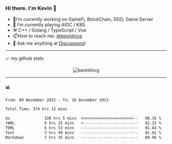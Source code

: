 ### Hi there. I'm Kevin 👋

- 🔭I’m currently working on GameFi, BlockChain, DDD, Game Server
- 🌱 I’m currently playing AIGC / K8S
-   :hammer_and_pick: C++ / Golang / TypeScript / Vue
- 📫How to reach me: [@kevinlincg](https://twitter.com/kevinlincg) 
-   :thought_balloon: Ask me anything at [Discussions](https://github.com/kevinlincg/kevinlincg/discussions/new)!

---

📈 my github stats

<p align="center"> <img src="https://github-readme-stats-ouuan.vercel.app/api?username=kevinlincg&theme=dark&show_icons=true&count_private=true" alt="kevinlincg" />

---

#### :bar_chart: 

<!--START_SECTION:waka-->

```txt
From: 09 November 2022 - To: 16 December 2023

Total Time: 374 hrs 12 mins

Go               338 hrs 5 mins  >>>>>>>>>>>>>>>>>>>>>>>--   90.35 %
YAML             8 hrs 25 mins   >------------------------   02.25 %
TOML             6 hrs 53 mins   -------------------------   01.84 %
Text             3 hrs 49 mins   -------------------------   01.02 %
Markdown         3 hrs 35 mins   -------------------------   00.96 %
```

<!--END_SECTION:waka-->

